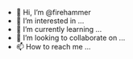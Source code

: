- 👋 Hi, I’m @firehammer
- 👀 I’m interested in ...
- 🌱 I’m currently learning ...
- 💞️ I’m looking to collaborate on ...
- 📫 How to reach me ...

<!---
firehammer/firehammer is a ✨ special ✨ repository because its `README.md` (this file) appears on your GitHub profile.
You can click the Preview link to take a look at your changes.
--->
